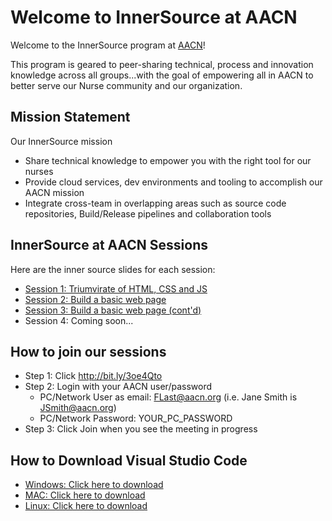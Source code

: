 # Welcome to InnerSource at AACN

Welcome to the InnerSource program at <a href="https://www.aacn.org">AACN</a>!

This program is geared to peer-sharing technical, process and innovation knowledge across all groups...with the goal of empowering all in AACN to better serve our Nurse community and our organization.


## Mission Statement

Our InnerSource mission
- Share technical knowledge to empower you with the right tool for our nurses
- Provide cloud services, dev environments and tooling to accomplish our AACN mission
- Integrate cross-team in overlapping areas such as source code repositories, Build/Release pipelines and collaboration tools

## InnerSource at AACN Sessions

Here are the inner source slides for each session:
* <a href="https://teams.microsoft.com/l/file/3C40B429-C68F-4F82-9919-A03AA566D0EC?tenantId=ca4fd2d7-85ea-42d2-b7b3-30ef2666c7ab&fileType=docx&objectUrl=https%3A%2F%2Fadminaacn.sharepoint.com%2Fsites%2FInnerSource%2FShared%20Documents%2FGeneral%2FInner%20Source%20Session%201.docx&baseUrl=https%3A%2F%2Fadminaacn.sharepoint.com%2Fsites%2FInnerSource&serviceName=teams&threadId=19:4a0be58bde1b4e2eb71f11c0e4323731@thread.tacv2&groupId=b67fd55b-6cec-4573-8493-f8709e39919e">Session 1: Triumvirate of HTML, CSS and JS</a>
* <a href="https://teams.microsoft.com/l/file/87B6D621-93F8-494D-A2FF-A1488AEDBD4F?tenantId=ca4fd2d7-85ea-42d2-b7b3-30ef2666c7ab&fileType=docx&objectUrl=https%3A%2F%2Fadminaacn.sharepoint.com%2Fsites%2FInnerSource%2FShared%20Documents%2FGeneral%2FSession2%20Notes.docx&baseUrl=https%3A%2F%2Fadminaacn.sharepoint.com%2Fsites%2FInnerSource&serviceName=teams&threadId=19:4a0be58bde1b4e2eb71f11c0e4323731@thread.tacv2&groupId=b67fd55b-6cec-4573-8493-f8709e39919e">Session 2: Build a basic web page</a>
* <a href="https://teams.microsoft.com/l/file/87B6D621-93F8-494D-A2FF-A1488AEDBD4F?tenantId=ca4fd2d7-85ea-42d2-b7b3-30ef2666c7ab&fileType=docx&objectUrl=https%3A%2F%2Fadminaacn.sharepoint.com%2Fsites%2FInnerSource%2FShared%20Documents%2FGeneral%2FSession2%20Notes.docx&baseUrl=https%3A%2F%2Fadminaacn.sharepoint.com%2Fsites%2FInnerSource&serviceName=teams&threadId=19:4a0be58bde1b4e2eb71f11c0e4323731@thread.tacv2&groupId=b67fd55b-6cec-4573-8493-f8709e39919e">Session 3: Build a basic web page (cont'd)</a>
* Session 4: Coming soon...

## How to join our sessions

* Step 1: Click http://bit.ly/3oe4Qto
* Step 2: Login with your AACN user/password 
  - PC/Network User as email: FLast@aacn.org (i.e. Jane Smith is JSmith@aacn.org) 
  - PC/Network Password: YOUR_PC_PASSWORD 
* Step 3: Click Join when you see the meeting in progress

## How to Download Visual Studio Code

* <a href="https://code.visualstudio.com/docs/?dv=win">Windows: Click here to download</a>
* <a href="https://code.visualstudio.com/docs/?dv=osx">MAC: Click here to download</a>
* <a href="https://code.visualstudio.com/docs/?dv=linux64_deb">Linux: Click here to download</a>
